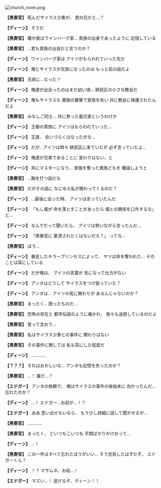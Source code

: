 
![church_room.png](../images/backgrounds/church_room.png)

**【黒奏官】**
死んだサイラス少奏が、
君の兄だと…？

**【ディーン】**
そうだ

**【黒奏官】**
確か彼はワインバーグ家…
貴族の出身であったように
記憶している

**【黒奏官】**
…君も貴族の出自だと言うのか？

**【ディーン】**
ワインバーグ家は
アイツがもらわれていった先だ

**【ディーン】**
俺とサイラスが兄弟になったのは
もっと前の話だよ

**【黒奏官】**
兄弟に…なった？

**【ディーン】**
俺達が出会ったのはまだ幼い頃…
耕民区の小さな教会だ

**【ディーン】**
俺もサイラスも
異族の襲撃で家族を失い
共に教会に保護されたんだよ

**【黒奏官】**
みなしご同士…
共に育った義兄弟というわけか

**【ディーン】**
王都の貴族に
アイツはもらわれていった…

**【ディーン】**
正直、
会いづらくはなったがな…

**【ディーン】**
だが…アイツは時々
耕民区に来ていたが
必ず言っていたよ…

**【ディーン】**
俺達が兄弟であることに
変わりはない、と

**【ディーン】**
共にマスターになり…
家族を奪った異族どもを
殲滅しようと

**【黒奏官】**
…胸を打つ話だな

**【黒奏官】**
だがその話に
なにゆえ私が関わってくるのだ？

**【ディーン】**
…最後に会った時、
アイツは言っていたんだ

**【ディーン】**
「もし僕が
命を落とすことがあったら
僕との関係を口外するな」と…

**【ディーン】**
なんでだって聞いたら、
アイツは笑いながら言ったんだ…

**【ディーン】**
「黒奏官に
粛清されたくはないだろ？」
ってな…

**【黒奏官】**
ほう…

**【ディーン】**
暴走したキラープリンセスによって、
ヤツは命を奪われた…
そのことは耳にしている

**【ディーン】**
だが俺は、
アイツの言葉が
気になって仕方がない

**【ディーン】**
アンタはどうして
サイラスをつけ狙っていた？

**【ディーン】**
アンタは…
アイツの死に関わりが
あるんじゃないのか？

**【黒奏官】**
まったく、困ったものだ…

**【黒奏官】**
恐怖の存在と
都市伝説のように囁かれ、
我々も迷惑しているのだよ

**【黒奏官】**
誓って言おう…

**【黒奏官】**
私はサイラス少奏との事件に
関わりはない

**【黒奏官】**
その事件に関しては
私も耳にした程度だ

**【ディーン】**
…………

**【？？？】**
それはおかしいな…
アンタも記憶を失ったのか？

**【黒奏官】**
…！
誰だ…？

**【エドガー】**
アンタの依頼で、
俺はサイラスの事件の後始末に
向かったんだ…忘れたのか？

**【ディーン】**
…！
エドガー…お前が…！？

**【エドガー】**
ああ
思い出せないなら、
もう少し詳細に話して聞かせるが…

**【黒奏官】**
…………

**【黒奏官】**
まったく、
どいつもこいつも
手間ばかりかけおって…

**【ディーン】**
…！

**【黒奏官】**
この一件はすべて忘れたほうがいい…
そう忠告したはずだぞ、
エドガーくん？

**【ディーン】**
！？
マサムネ、お前…！

**【エドガー】**
マズい…！
逃げるぞ、ディーン！！